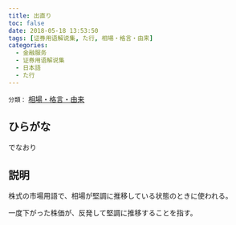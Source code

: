 ```yaml
---
title: 出直り
toc: false
date: 2018-05-18 13:53:50
tags: [证券用语解说集, た行, 相場・格言・由来]
categories:
  - 金融服务
  - 证券用语解说集
  - 日本語
  - た行
---
```


`分類：` [相場・格言・由来](/tags/相場・格言・由来/)

## ひらがな

でなおり

## 説明

株式の市場用語で、相場が堅調に推移している状態のときに使われる。

一度下がった株価が、反発して堅調に推移することを指す。
